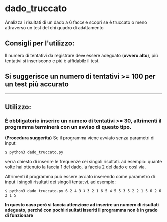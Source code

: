 # dado_truccato
Analizza i risultati di un dado a 6 facce e scopri se è truccato o meno attraverso un test del chi quadro di adattamento

## Consigli per l'utilizzo:
Il numero di tentativi da registrare deve essere adeguato (**ovvero alto**), più tentativi si inseriscono e più è affidabile il test.
## Si suggerisce un numero di tentativi >= 100 per un test più accurato
***
## Utilizzo:

### È obbligatorio inserire un numero di tentativi >= 30, altrimenti il programma terminerà con un avviso di questo tipo.

**(Procedura suggerita)** Se il programma viene avviato senza parametri di input:
```
$ python3 dado_truccato.py 
```
verrà chiesto di inserire le frequenze dei singoli risultati.
ad esempio: quante volte hai ottenuto la faccia 1 del dado, la faccia 2 del dado e così via.

Altrimenti il programma può essere avviato inserendo come parametro di input i singoli risultati dei singoli tentativi.
ad esempio: 
```
$ python3 dado_truccato.py 6 2 4 3 3 3 2 1 6 5 4 5 5 3 5 2 2 1 5 6 2 6 2 1 5 
```
**In questo caso però si faccia attenzione ad inserire un numero di risultati adeguato, perché con pochi risultati inseriti il programma non è in grado di funzionare**
